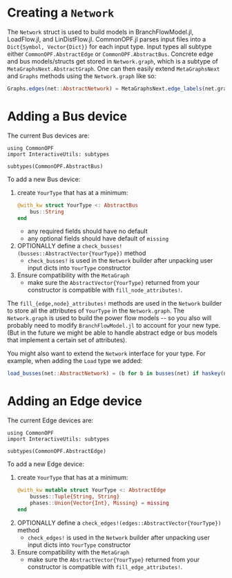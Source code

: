 # Creating a `Network`
The `Network` struct is used to build models in BranchFlowModel.jl, LoadFlow.jl, and LinDistFlow.jl.
CommonOPF.jl parses input files into a `Dict{Symbol, Vector{Dict}}` for each input type. Input types
all subtype either `CommonOPF.AbstractEdge` or `CommonOPF.AbstractBus`. Concrete edge and bus
models/structs get stored in `Network.graph`, which is a subtype of `MetaGraphsNext.AbstractGraph`.
One can then easily extend `MetaGraphsNext` and `Graphs` methods using the `Network.graph` like so:
```julia
Graphs.edges(net::AbstractNetwork) = MetaGraphsNext.edge_labels(net.graph)
```

# Adding a Bus device
The current Bus devices are:
```@eval
using CommonOPF
import InteractiveUtils: subtypes

subtypes(CommonOPF.AbstractBus)
```
To add a new Bus device:
1. create `YourType` that has at a minimum:
    ```julia
    @with_kw struct YourType <: AbstractBus
        bus::String
    end
    ```
    - any required fields should have no default
    - any optional fields should have default of `missing`
2. OPTIONALLY define a `check_busses!(busses::AbstractVector{YourType})` method
    - `check_busses!` is used in the `Network` builder after unpacking user input dicts into `YourType`
    constructor
3. Ensure compatibility with the `MetaGraph`
    - make sure the `AbstractVector{YourType}` returned from your
   constructor is compatible with `fill_node_attributes!`.

The `fill_{edge,node}_attributes!` methods are used in the `Network` builder to store all the
attributes of `YourType` in the `Network.graph`.  The `Network.graph` is used to build the power
flow models -- so you also will probably need to modify `BranchFlowModel.jl` to account for your new
type. (But in the future we might be able to handle abstract edge or bus models that implement a
certain set of attributes).

You might also want to extend the `Network` interface for your type. For example, when adding the
`Load` type we added:
```julia
load_busses(net::AbstractNetwork) = (b for b in busses(net) if haskey(net[b], :Load))
```

# Adding an Edge device
The current Edge devices are:
```@eval
using CommonOPF
import InteractiveUtils: subtypes

subtypes(CommonOPF.AbstractEdge)
```
To add a new Edge device:
1. create `YourType` that has at a minimum:
    ```julia
    @with_kw mutable struct YourType <: AbstractEdge
        busses::Tuple{String, String}
        phases::Union{Vector{Int}, Missing} = missing
    end
    ```
2. OPTIONALLY define a `check_edges!(edges::AbstractVector{YourType})` method
    - `check_edges!` is used in the `Network` builder after unpacking user input dicts into `YourType`
    constructor
3. Ensure compatibility with the `MetaGraph`
    - make sure the `AbstractVector{YourType}` returned from your
   constructor is compatible with `fill_edge_attributes!`. 